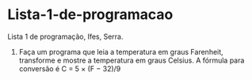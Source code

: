 # Lista-1-de-programacao
Lista 1 de programação, Ifes, Serra.


1. Faça um programa que leia a temperatura em graus Farenheit, transforme e
mostre a temperatura em graus Celsius. A fórmula para conversão é
                       C = 5 × (F − 32)/9
